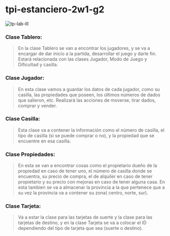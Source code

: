 # tpi-estanciero-2w1-g2

![tp-lab-lll](https://github.com/LCIII-2023/tpi-estanciero-2w1-g2/assets/142741266/36631b21-776d-4a51-9ae1-40bd65bb44e1)

###  Clase Tablero: 

> En la clase Tablero se van a encontrar los jugadores, y se va a encargar de dar inicio a la partida, desarrollar el juego y darle fin. Estará relacionada con las clases Jugador, Modo de Juego y Dificultad y casilla.

### Clase Jugador: 

> En esta clase vamos a guardar los datos de cada jugador, como su casilla, las propiedades que poseen, los últimos números de dados que salieron, etc. Realizará las acciones de moverse, tirar dados, comprar y vender.

### Clase Casilla: 

>Esta clase va a contener la información como el número de casilla, el tipo de casilla (si se puede comprar o no), y la propiedad que se encuentre en esa casilla.


### Clase Propiedades: 

>En esta se van a encontrar cosas como el propietario dueño de la propiedad en caso de tener uno, el número de casilla donde se encuentra, su precio de compra, el de alquiler en caso de tener propietario y su precio con mejoras en caso de tener alguna casa. En esta tambien se va a almacenar la provincia a la que pertenece que a su vez la provincia va a contener su zona( centro, norte, sur).

### Clase Tarjeta:

> Va a estar la clase para las tarjetas de suerte y la clase para las tarjetas de destino, y en la clase Tarjeta se va a colocar el ID dependiendo del tipo de tarjeta que sea (suerte o destino).